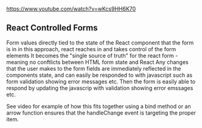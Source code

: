 https://www.youtube.com/watch?v=wKcs9HH6K70

## React Controlled Forms
Form values directly tied to the state of the React component that the form is in
in this approach, react reaches in and takes control of the form elements
It becomes the "single source of truth" for the react form - meaning no conftlicts between HTML form state and React
Any changes that the user makes to the form fields are immediately reflected in the components state, and can easily be responded to with javascript such as form validation showing error messages etc.
Then the form is easily able to respond by updating the javascrip with validation showing error emssages etc.

See video for example of how this fits together
using a bind method or an arrow function ensures that the handleChange event is targeting the proper item.